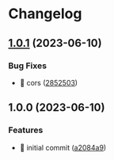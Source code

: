 # Changelog

## [1.0.1](https://github.com/MCDReforged/MCDReforgedWebsiteBackend/compare/v1.0.0...v1.0.1) (2023-06-10)


### Bug Fixes

* 🐛 cors ([2852503](https://github.com/MCDReforged/MCDReforgedWebsiteBackend/commit/2852503964663652ef71a99352bbb9864398988c))

## 1.0.0 (2023-06-10)


### Features

* 🎉 initial commit ([a2084a9](https://github.com/MCDReforged/MCDReforgedWebsiteBackend/commit/a2084a9a2ec3b3ed2664511941dd71d70ebb4749))
